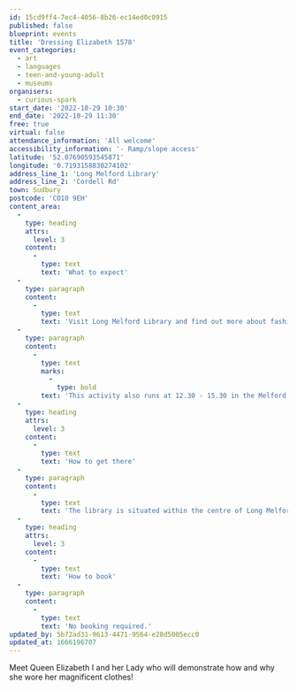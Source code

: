 ```yaml
---
id: 15cd9ff4-7ec4-4056-8b26-ec14ed0c0915
published: false
blueprint: events
title: 'Dressing Elizabeth 1578'
event_categories:
  - art
  - languages
  - teen-and-young-adult
  - museums
organisers:
  - curious-spark
start_date: '2022-10-29 10:30'
end_date: '2022-10-29 11:30'
free: true
virtual: false
attendance_information: 'All welcome'
accessibility_information: '- Ramp/slope access'
latitude: '52.07690593545871'
longitude: '0.7193158830274102'
address_line_1: 'Long Melford Library'
address_line_2: 'Cordell Rd'
town: Sudbury
postcode: 'CO10 9EH'
content_area:
  -
    type: heading
    attrs:
      level: 3
    content:
      -
        type: text
        text: 'What to expect'
  -
    type: paragraph
    content:
      -
        type: text
        text: 'Visit Long Melford Library and find out more about fashion in 1578! Meet Queen Elizabeth I and her Lady who will demonstrate how and why she wore her magnificent clothes.'
  -
    type: paragraph
    content:
      -
        type: text
        marks:
          -
            type: bold
        text: 'This activity also runs at 12.30 - 15.30 in the Melford Hall. '
  -
    type: heading
    attrs:
      level: 3
    content:
      -
        type: text
        text: 'How to get there'
  -
    type: paragraph
    content:
      -
        type: text
        text: 'The library is situated within the centre of Long Melford village, with Sudbury being the closest train station and bus stop being only 150m from the library.'
  -
    type: heading
    attrs:
      level: 3
    content:
      -
        type: text
        text: 'How to book'
  -
    type: paragraph
    content:
      -
        type: text
        text: 'No booking required.'
updated_by: 5b72ad31-9613-4471-9564-e28d5005ecc0
updated_at: 1666196707
---
```

Meet Queen Elizabeth I and her Lady who will demonstrate how and why she wore her magnificent clothes!